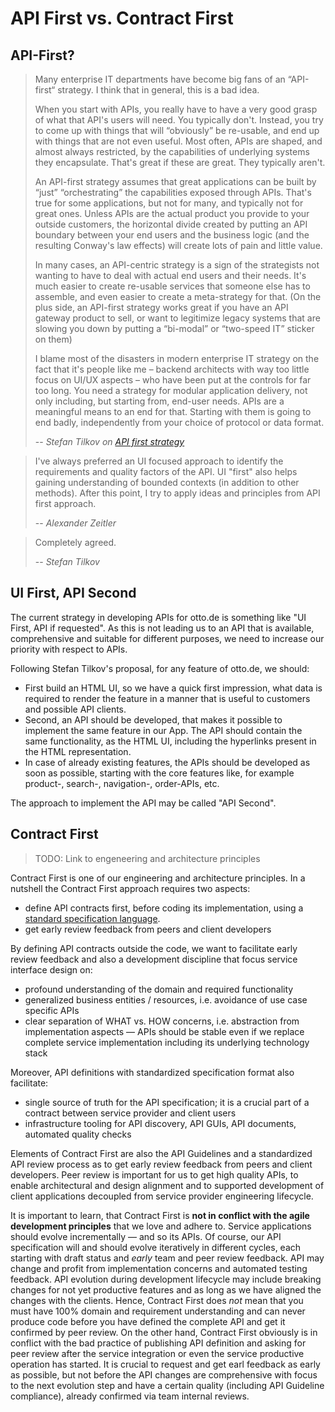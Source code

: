 # API First vs. Contract First

## API-First?

> Many enterprise IT departments have become big fans of an “API-first“ strategy. I think that in general, this is a bad idea.
>
> When you start with APIs, you really have to have a very good grasp of what that API's users will need. You typically don't. Instead, you try to come up with things that will “obviously” be re-usable, and end up with things that are not even useful.
> Most often, APIs are shaped, and almost always restricted, by the capabilities of underlying systems they encapsulate. That's great if these are great. They typically aren't.
>
> An API-first strategy assumes that great applications can be built by “just” “orchestrating” the capabilities exposed through APIs. That's true for some applications, but not for many, and typically not for great ones.
> Unless APIs are the actual product you provide to your outside customers, the horizontal divide created by putting an API boundary between your end users and the business logic (and the resulting Conway's law effects) will create lots of pain and little value.
>
> In many cases, an API-centric strategy is a sign of the strategists not wanting to have to deal with actual end users and their needs. It's much easier to create re-usable services that someone else has to assemble, and even easier to create a meta-strategy for that.
> (On the plus side, an API-first strategy works great if you have an API gateway product to sell, or want to legitimize legacy systems that are slowing you down by putting a “bi-modal” or “two-speed IT” sticker on them)
>
> I blame most of the disasters in modern enterprise IT strategy on the fact that it's people like me – backend architects with way too little focus on UI/UX aspects – who have been put at the controls for far too long.
> You need a strategy for modular application delivery, not only including, but starting from, end-user needs. APIs are a meaningful means to an end for that. Starting with them is going to end badly, independently from your choice of protocol or data format.
>
> -- <cite>Stefan Tilkov on [API first strategy](https://twitter.com/stilkov/status/1250355396864176132)</cite>

> I've always preferred an UI focused approach to identify the requirements and quality factors of the API. UI "first" also helps gaining understanding of bounded contexts (in addition to other methods). After this point, I try to apply ideas and principles from API first approach.
>
> -- <cite>Alexander Zeitler</cite>

> Completely agreed.
>
> -- <cite>Stefan Tilkov</cite>

## UI First, API Second

The current strategy in developing APIs for otto.de is something like "UI First, API if requested". As this is not leading us to an API that is available, comprehensive and suitable for different purposes, we need to increase our priority with respect to APIs.

Following Stefan Tilkov's proposal, for any feature of otto.de, we should:

- First build an HTML UI, so we have a quick first impression, what data is required to render the feature in a manner that is useful to customers and possible API clients.
- Second, an API should be developed, that makes it possible to implement the same feature in our App. The API should contain the same functionality, as the HTML UI, including the hyperlinks present in the HTML representation.
- In case of already existing features, the APIs should be developed as soon as possible, starting with the core features like, for example product-, search-, navigation-, order-APIs, etc.

The approach to implement the API may be called "API Second".

## Contract First

> TODO: Link to engeneering and architecture principles

Contract First is one of our engineering and architecture principles. In a nutshell the Contract First approach requires two aspects:

- define API contracts first, before coding its implementation, using a [standard specification language](./spec-format.md).
- get early review feedback from peers and client developers

By defining API contracts outside the code, we want to facilitate early review feedback and also a development discipline that focus service interface design on:

- profound understanding of the domain and required functionality
- generalized business entities / resources, i.e. avoidance of use case specific APIs
- clear separation of WHAT vs. HOW concerns, i.e. abstraction from implementation aspects — APIs should be stable even if we replace complete service implementation including its underlying technology stack

Moreover, API definitions with standardized specification format also facilitate:

- single source of truth for the API specification; it is a crucial part of a contract between service provider and client users
- infrastructure tooling for API discovery, API GUIs, API documents, automated quality checks

Elements of Contract First are also the API Guidelines and a standardized API review process as to get early review feedback from peers and client developers. Peer review is important for us to get high quality APIs, to enable architectural and design alignment and to supported development of client applications decoupled from service provider engineering lifecycle.

It is important to learn, that Contract First is **not in conflict with the agile development principles** that we love and adhere to. Service applications should evolve incrementally — and so its APIs. Of course, our API specification will and should evolve iteratively in different cycles, each starting with draft status and _early_ team and peer review feedback. API may change and profit from implementation concerns and automated testing feedback. API evolution during development lifecycle may include breaking changes for not yet productive features and as long as we have aligned the changes with the clients. Hence, Contract First does _not_ mean that you must have 100% domain and requirement understanding and can never produce code before you have defined the complete API and get it confirmed by peer review. On the other hand, Contract First obviously is in conflict with the bad practice of publishing API definition and asking for peer review after the service integration or even the service productive operation has started. It is crucial to request and get earl feedback as early as possible, but not before the API changes are comprehensive with focus to the next evolution step and have a certain quality (including API Guideline compliance), already confirmed via team internal reviews.
